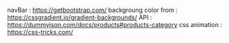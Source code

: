 navBar : https://getbootstrap.com/
backgroung color from : https://cssgradient.io/gradient-backgrounds/
API : https://dummyjson.com/docs/products#products-category
css animation : https://css-tricks.com/
